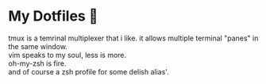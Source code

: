 # My Dotfiles 🥊

tmux is a temrinal multiplexer that i like. it allows multiple terminal "panes" in the same window.  
vim speaks to my soul, less is more.  
oh-my-zsh is fire.  
and of course a zsh profile for some delish alias'.  
